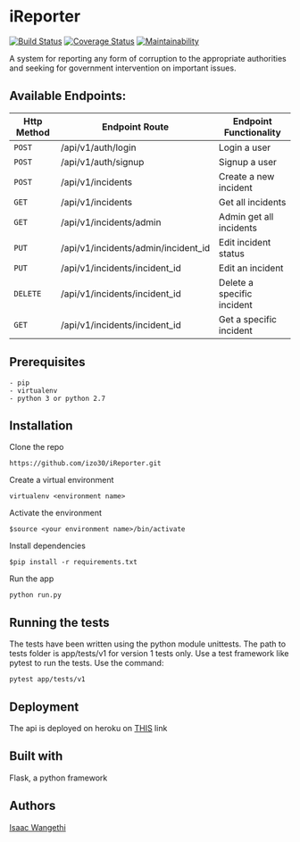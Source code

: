 # iReporter

[![Build Status](https://travis-ci.org/izo30/iReporter.svg?branch=develop)](https://travis-ci.org/izo30/iReporter) [![Coverage Status](https://coveralls.io/repos/github/izo30/iReporter/badge.svg?branch=ch-add-tests-162368098)](https://coveralls.io/github/izo30/iReporter?branch=ch-add-tests-162368098) [![Maintainability](https://api.codeclimate.com/v1/badges/ef698b481f64d9160d87/maintainability)](https://codeclimate.com/github/izo30/iReporter/maintainability)

A system for reporting any form of corruption to the appropriate authorities and seeking for government intervention on important issues.

## Available Endpoints:

| Http Method | Endpoint Route | Endpoint Functionality
| --- | --- | --- |
| `POST` | /api/v1/auth/login | Login a user |
| `POST` | /api/v1/auth/signup | Signup a user |
| `POST` | /api/v1/incidents | Create a new incident |
| `GET` | /api/v1/incidents | Get all incidents |
| `GET` | /api/v1/incidents/admin | Admin get all incidents |
| `PUT` | /api/v1/incidents/admin/incident_id | Edit incident status |
| `PUT` | /api/v1/incidents/incident_id | Edit an incident |
| `DELETE` | /api/v1/incidents/incident_id | Delete a specific incident |
| `GET` | /api/v1/incidents/incident_id | Get a specific incident |

## Prerequisites

```
- pip
- virtualenv
- python 3 or python 2.7
```

## Installation
Clone the repo
```
https://github.com/izo30/iReporter.git
```
Create a virtual environment
```
virtualenv <environment name>
```
Activate the environment
```
$source <your environment name>/bin/activate
```
Install dependencies
```
$pip install -r requirements.txt
```
Run the app
```
python run.py
```

## Running the tests
The tests have been written using the python module unittests. The path to tests folder is app/tests/v1 for version 1 tests only. Use a test framework like pytest to run the tests. Use the command:
```
pytest app/tests/v1
```

## Deployment
The api is deployed on heroku on [THIS](https://kbucket-api-heroku-ireporter.herokuapp.com/api/v1/ "Heroku Link") link

## Built with
Flask, a python framework

## Authors
[Isaac Wangethi](https://github.com/izo30 "Isaac Wangethi")

